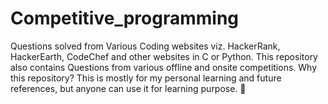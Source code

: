 # Competitive_programming
Questions solved from Various Coding websites viz. HackerRank, HackerEarth, CodeChef and other websites in C or Python. This repository also contains Questions from various offline and onsite competitions.  Why this repository? This is mostly for my personal learning and future references, but anyone can use it for learning purpose. 🍻
